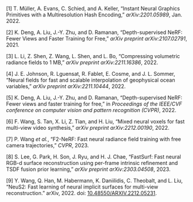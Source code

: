<span class="csl-left-margin">\[1\] </span><span
class="csl-right-inline">T. Müller, A. Evans, C. Schied, and A. Keller,
“Instant Neural Graphics Primitives with a Multiresolution Hash
Encoding,” *arXiv:2201.05989*, Jan. 2022.</span>

<span class="csl-left-margin">\[2\] </span><span
class="csl-right-inline">K. Deng, A. Liu, J.-Y. Zhu, and D. Ramanan,
“Depth-supervised NeRF: Fewer Views and Faster Training for Free,”
*arXiv preprint arXiv:2107.02791*, 2021.</span>

<span class="csl-left-margin">\[3\] </span><span
class="csl-right-inline">L. Li, Z. Shen, Z. Wang, L. Shen, and L. Bo,
“Compressing volumetric radiance fields to 1 MB,” *arXiv preprint
arXiv:2211.16386*, 2022.</span>

<span class="csl-left-margin">\[4\] </span><span
class="csl-right-inline">J. E. Johnson, R. Lguensat, R. Fablet, E.
Cosme, and J. L. Sommer, “Neural fields for fast and scalable
interpolation of geophysical ocean variables,” *arXiv preprint
arXiv:2211.10444*, 2022.</span>

<span class="csl-left-margin">\[5\] </span><span
class="csl-right-inline">K. Deng, A. Liu, J.-Y. Zhu, and D. Ramanan,
“Depth-supervised NeRF: Fewer views and faster training for free,” in
*Proceedings of the IEEE/CVF conference on computer vision and pattern
recognition (CVPR)*, 2022.</span>

<span class="csl-left-margin">\[6\] </span><span
class="csl-right-inline">F. Wang, S. Tan, X. Li, Z. Tian, and H. Liu,
“Mixed neural voxels for fast multi-view video synthesis,” *arXiv
preprint arXiv:2212.00190*, 2022.</span>

<span class="csl-left-margin">\[7\] </span><span
class="csl-right-inline">P. Wang *et al.*, “F2-NeRF: Fast neural
radiance field training with free camera trajectories,” *CVPR*,
2023.</span>

<span class="csl-left-margin">\[8\] </span><span
class="csl-right-inline">S. Lee, G. Park, H. Son, J. Ryu, and H. J.
Chae, “FastSurf: Fast neural RGB-d surface reconstruction using
per-frame intrinsic refinement and TSDF fusion prior learning,” *arXiv
preprint arXiv:2303.04508*, 2023.</span>

<span class="csl-left-margin">\[9\] </span><span
class="csl-right-inline">Y. Wang, Q. Han, M. Habermann, K. Daniilidis,
C. Theobalt, and L. Liu, “NeuS2: Fast learning of neural implicit
surfaces for multi-view reconstruction.” arXiv, 2022. doi:
[10.48550/ARXIV.2212.05231](https://doi.org/10.48550/ARXIV.2212.05231).</span>
